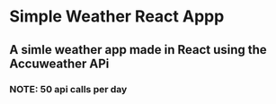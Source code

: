 # Simple Weather React Appp

## A simle weather app made in React using the Accuweather APi

### NOTE: 50 api calls per day 
